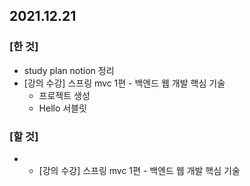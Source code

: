 ## 2021.12.21

 ### [한 것]
 - study plan notion 정리
 - [강의 수강] 스프링 mvc 1편 - 백엔드 웹 개발 핵심 기술
   - 프로젝트 생성
   - Hello 서블릿
    
 ### [할 것]
 -  - [강의 수강] 스프링 mvc 1편 - 백엔드 웹 개발 핵심 기술

